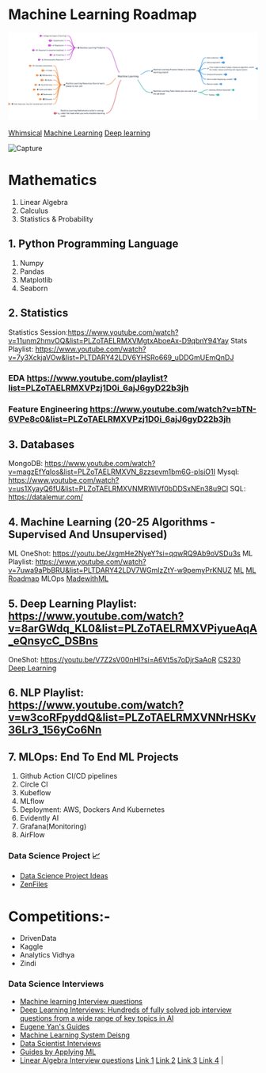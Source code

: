 # Machine Learning Roadmap 

![2020 machine learning roadmap overview](https://raw.githubusercontent.com/mrdbourke/machine-learning-roadmap/master/2020-ml-roadmap-overview.png?token=AD7ZOCOIG7IZXHDL63W6RZK7A3B6I)

[Whimsical](https://dbourke.link/mlmap)
[Machine Learning](https://github.com/dformoso/machine-learning-mindmap) 
[Deep learning](https://github.com/dformoso/deeplearning-mindmap)

![Capture](https://user-images.githubusercontent.com/20041231/211718788-8d71ca8c-430a-4dbe-98f2-c66da015ac6e.JPG)

# Mathematics
1. Linear Algebra
2. Calculus
3. Statistics & Probability      

## 1. Python Programming Language

1. Numpy
2. Pandas
3. Matplotlib
4. Seaborn

## 2. Statistics
Statistics Session:https://www.youtube.com/watch?v=11unm2hmvOQ&list=PLZoTAELRMXVMgtxAboeAx-D9qbnY94Yay
Stats Playlist: https://www.youtube.com/watch?v=7y3XckjaVOw&list=PLTDARY42LDV6YHSRo669_uDDGmUEmQnDJ

### EDA https://www.youtube.com/playlist?list=PLZoTAELRMXVPzj1D0i_6ajJ6gyD22b3jh

### Feature Engineering https://www.youtube.com/watch?v=bTN-6VPe8c0&list=PLZoTAELRMXVPzj1D0i_6ajJ6gyD22b3jh

## 3. Databases
MongoDB: https://www.youtube.com/watch?v=magzEfYqIos&list=PLZoTAELRMXVN_8zzsevm1bm6G-plsiO1I
Mysql: https://www.youtube.com/watch?v=us1XyayQ6fU&list=PLZoTAELRMXVNMRWlVf0bDDSxNEn38u9Cl
SQL: https://datalemur.com/ 

## 4. Machine Learning (20-25 Algorithms - Supervised And Unsupervised)
ML OneShot: https://youtu.be/JxgmHe2NyeY?si=qqwRQ9Ab9oVSDu3s
ML Playlist: https://www.youtube.com/watch?v=7uwa9aPbBRU&list=PLTDARY42LDV7WGmlzZtY-w9pemyPrKNUZ
[ML](https://youtu.be/Av0oMG49FQE)
[ML Roadmap](https://wheat-production-d58.notion.site/ML002-e469d005b2b14d5ba6f8c0bdfd305ded)
MLOps [MadewithML](https://madewithml.com/courses/mlops/)

## 5. Deep Learning Playlist: https://www.youtube.com/watch?v=8arGWdq_KL0&list=PLZoTAELRMXVPiyueAqA_eQnsycC_DSBns
OneShot: https://youtu.be/V7Z2sV00nHI?si=A6Vt5s7oDjrSaAoR
[CS230 Deep Learning](https://cs230.stanford.edu/) 


## 6. NLP Playlist: https://www.youtube.com/watch?v=w3coRFpyddQ&list=PLZoTAELRMXVNNrHSKv36Lr3_156yCo6Nn

## 7. MLOps: End To End ML Projects
1. Github Action CI/CD pipelines
2. Circle CI
3. Kubeflow
4. MLflow
5. Deployment: AWS, Dockers And Kubernetes
6. Evidently AI
7. Grafana(Monitoring)
8. AirFlow                                                                                                                                              

### Data Science Project 📈

- [Data Science Project Ideas](https://github.com/veb-101/Data-Science-Projects)
- [ZenFiles](https://github.com/zenml-io/zenfiles)

# Competitions:-

- DrivenData
- Kaggle
- Analytics Vidhya
- Zindi

### Data Science Interviews

- [ Machine learning Interview questions](https://github.com/khangich/machine-learning-interview)
- [Deep Learning Interviews: Hundreds of fully solved job interview questions from a wide range of key topics in AI](https://arxiv.org/pdf/2201.00650.pdf)
- [Eugene Yan's Guides](https://eugeneyan.com/)
- [Machine Learning System Deisng](https://github.com/eugeneyan/applied-ml)
- [Data Scientist Interviews](https://applyingml.com/)
- [Guides by Applying ML](https://applyingml.com/resources/)
- [Linear Algebra Interview questions](https://www.mlstack.cafe/blog/linear-algebra-interview-questions)
[Link 1](https://towardsdatascience.com/50-statistics-interview-questions-and-answers-for-data-scientists-for-2021-24f886221271)
[Link 2](https://www.nicksingh.com/posts/40-probability-statistics-data-science-interview-questions-asked-by-fang-wall-street)
[Link 3](https://github.com/kojino/120-Data-Science-Interview-Questions/blob/master/probability.md)
[Link 4](https://towardsdatascience.com/14-probability-problems-for-acing-data-science-interviews-3735025a6425) |
